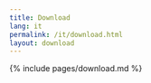 ```yaml
---
title: Download
lang: it
permalink: /it/download.html
layout: download
---
```


{% include pages/download.md %}
 
